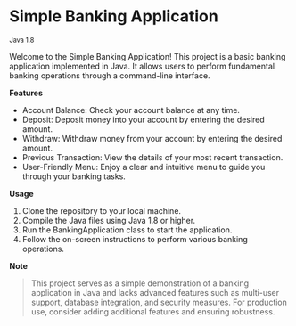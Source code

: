 # Simple Banking Application

<sub>Java 1.8</sub>

Welcome to the Simple Banking Application! This project is a basic banking application implemented in Java. It allows users to perform fundamental banking operations through a command-line interface.

**Features**
* Account Balance: Check your account balance at any time.
* Deposit: Deposit money into your account by entering the desired amount.
* Withdraw: Withdraw money from your account by entering the desired amount.
* Previous Transaction: View the details of your most recent transaction.
* User-Friendly Menu: Enjoy a clear and intuitive menu to guide you through your banking tasks.

**Usage**
1. Clone the repository to your local machine.
2. Compile the Java files using Java 1.8 or higher.
3. Run the BankingApplication class to start the application.
4. Follow the on-screen instructions to perform various banking operations.

**Note**
> This project serves as a simple demonstration of a banking application in Java and lacks advanced features such as multi-user support, database integration, and security measures. For production use, consider adding additional features and ensuring robustness.
